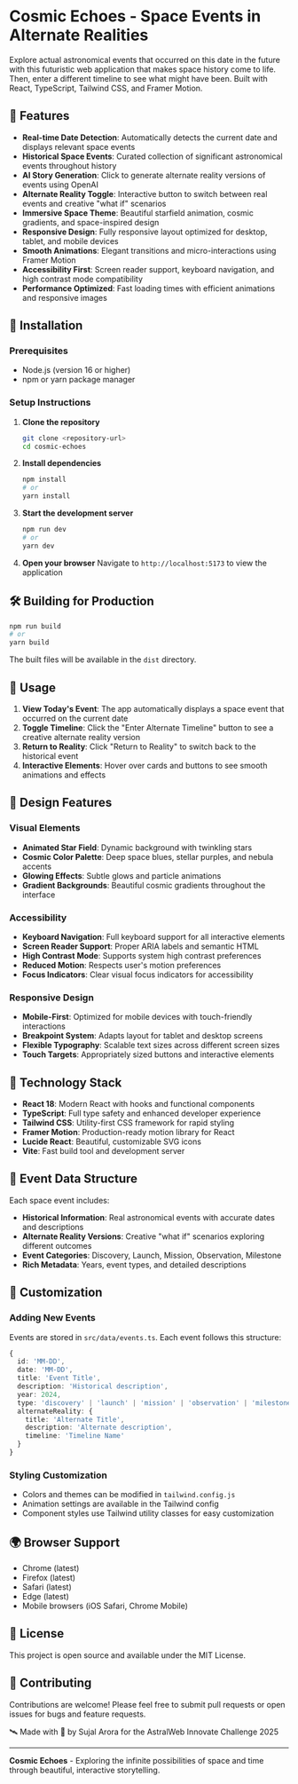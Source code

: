 # Cosmic Echoes - Space Events in Alternate Realities

Explore actual astronomical events that occurred on this date in the future with this futuristic web application that makes space history come to life. Then, enter a different timeline to see what might have been. Built with React, TypeScript, Tailwind CSS, and Framer Motion.

## 🌌 Features

- **Real-time Date Detection**: Automatically detects the current date and displays relevant space events
- **Historical Space Events**: Curated collection of significant astronomical events throughout history
- **AI Story Generation**: Click to generate alternate reality versions of events using OpenAI
- **Alternate Reality Toggle**: Interactive button to switch between real events and creative "what if" scenarios
- **Immersive Space Theme**: Beautiful starfield animation, cosmic gradients, and space-inspired design
- **Responsive Design**: Fully responsive layout optimized for desktop, tablet, and mobile devices
- **Smooth Animations**: Elegant transitions and micro-interactions using Framer Motion
- **Accessibility First**: Screen reader support, keyboard navigation, and high contrast mode compatibility
- **Performance Optimized**: Fast loading times with efficient animations and responsive images

## 🚀 Installation

### Prerequisites
- Node.js (version 16 or higher)
- npm or yarn package manager

### Setup Instructions

1. **Clone the repository**
   ```bash
   git clone <repository-url>
   cd cosmic-echoes
   ```

2. **Install dependencies**
   ```bash
   npm install
   # or
   yarn install
   ```

3. **Start the development server**
   ```bash
   npm run dev
   # or
   yarn dev
   ```

4. **Open your browser**
   Navigate to `http://localhost:5173` to view the application

## 🛠️ Building for Production

```bash
npm run build
# or
yarn build
```

The built files will be available in the `dist` directory.

## 📱 Usage

1. **View Today's Event**: The app automatically displays a space event that occurred on the current date
2. **Toggle Timeline**: Click the "Enter Alternate Timeline" button to see a creative alternate reality version
3. **Return to Reality**: Click "Return to Reality" to switch back to the historical event
4. **Interactive Elements**: Hover over cards and buttons to see smooth animations and effects

## 🎨 Design Features

### Visual Elements
- **Animated Star Field**: Dynamic background with twinkling stars
- **Cosmic Color Palette**: Deep space blues, stellar purples, and nebula accents
- **Glowing Effects**: Subtle glows and particle animations
- **Gradient Backgrounds**: Beautiful cosmic gradients throughout the interface

### Accessibility
- **Keyboard Navigation**: Full keyboard support for all interactive elements
- **Screen Reader Support**: Proper ARIA labels and semantic HTML
- **High Contrast Mode**: Supports system high contrast preferences
- **Reduced Motion**: Respects user's motion preferences
- **Focus Indicators**: Clear visual focus indicators for accessibility

### Responsive Design
- **Mobile-First**: Optimized for mobile devices with touch-friendly interactions
- **Breakpoint System**: Adapts layout for tablet and desktop screens
- **Flexible Typography**: Scalable text sizes across different screen sizes
- **Touch Targets**: Appropriately sized buttons and interactive elements

## 🧬 Technology Stack

- **React 18**: Modern React with hooks and functional components
- **TypeScript**: Full type safety and enhanced developer experience
- **Tailwind CSS**: Utility-first CSS framework for rapid styling
- **Framer Motion**: Production-ready motion library for React
- **Lucide React**: Beautiful, customizable SVG icons
- **Vite**: Fast build tool and development server

## 🌟 Event Data Structure

Each space event includes:
- **Historical Information**: Real astronomical events with accurate dates and descriptions
- **Alternate Reality Versions**: Creative "what if" scenarios exploring different outcomes
- **Event Categories**: Discovery, Launch, Mission, Observation, Milestone
- **Rich Metadata**: Years, event types, and detailed descriptions

## 🔧 Customization

### Adding New Events
Events are stored in `src/data/events.ts`. Each event follows this structure:

```typescript
{
  id: 'MM-DD',
  date: 'MM-DD',
  title: 'Event Title',
  description: 'Historical description',
  year: 2024,
  type: 'discovery' | 'launch' | 'mission' | 'observation' | 'milestone',
  alternateReality: {
    title: 'Alternate Title',
    description: 'Alternate description',
    timeline: 'Timeline Name'
  }
}
```

### Styling Customization
- Colors and themes can be modified in `tailwind.config.js`
- Animation settings are available in the Tailwind config
- Component styles use Tailwind utility classes for easy customization

## 🌍 Browser Support

- Chrome (latest)
- Firefox (latest)
- Safari (latest)
- Edge (latest)
- Mobile browsers (iOS Safari, Chrome Mobile)

## 📄 License

This project is open source and available under the MIT License.

## 🤝 Contributing

Contributions are welcome! Please feel free to submit pull requests or open issues for bugs and feature requests.

🛰️ Made with 💖 by Sujal Arora
for the AstralWeb Innovate Challenge 2025

---

**Cosmic Echoes** - Exploring the infinite possibilities of space and time through beautiful, interactive storytelling.
